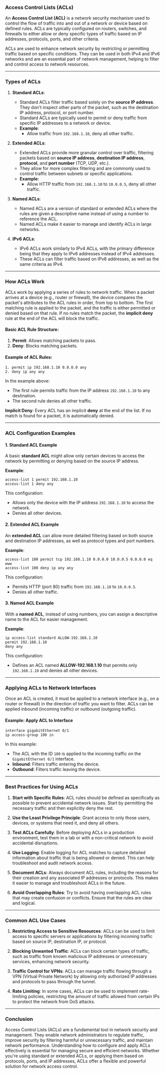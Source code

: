 ### **Access Control Lists (ACLs)**

An **Access Control List (ACL)** is a network security mechanism used to control the flow of traffic into and out of a network or device based on defined rules. ACLs are typically configured on routers, switches, and firewalls to either allow or deny specific types of traffic based on IP addresses, protocols, ports, and other criteria.

ACLs are used to enhance network security by restricting or permitting traffic based on specific conditions. They can be used in both IPv4 and IPv6 networks and are an essential part of network management, helping to filter and control access to network resources.

---

### **Types of ACLs**

1. **Standard ACLs**:
   - Standard ACLs filter traffic based solely on the **source IP address**. They don't inspect other parts of the packet, such as the destination IP address, protocol, or port number.
   - Standard ACLs are typically used to permit or deny traffic from specific IP addresses to a network or device.
   - **Example**: 
     - Allow traffic from `192.168.1.10`, deny all other traffic.

2. **Extended ACLs**:
   - Extended ACLs provide more granular control over traffic, filtering packets based on **source IP address**, **destination IP address**, **protocol**, and **port number** (TCP, UDP, etc.).
   - They allow for more complex filtering and are commonly used to control traffic between subnets or specific applications.
   - **Example**: 
     - Allow HTTP traffic from `192.168.1.10` to `10.0.0.5`, deny all other traffic.

3. **Named ACLs**:
   - Named ACLs are a version of standard or extended ACLs where the rules are given a descriptive name instead of using a number to reference the ACL.
   - Named ACLs make it easier to manage and identify ACLs in large networks.

4. **IPv6 ACLs**:
   - IPv6 ACLs work similarly to IPv4 ACLs, with the primary difference being that they apply to IPv6 addresses instead of IPv4 addresses.
   - These ACLs can filter traffic based on IPv6 addresses, as well as the same criteria as IPv4.

---

### **How ACLs Work**

ACLs work by applying a series of rules to network traffic. When a packet arrives at a device (e.g., router or firewall), the device compares the packet's attributes to the ACL rules in order, from top to bottom. The first matching rule is applied to the packet, and the traffic is either permitted or denied based on that rule. If no rules match the packet, the **implicit deny** rule at the end of the ACL will block the traffic.

#### **Basic ACL Rule Structure:**
1. **Permit**: Allows matching packets to pass.
2. **Deny**: Blocks matching packets.

#### **Example of ACL Rules**:
```
1. permit ip 192.168.1.10 0.0.0.0 any
2. deny ip any any
```

In the example above:
- The first rule permits traffic from the IP address `192.168.1.10` to any destination.
- The second rule denies all other traffic.

**Implicit Deny**: Every ACL has an implicit **deny** at the end of the list. If no match is found for a packet, it is automatically denied.

---

### **ACL Configuration Examples**

#### **1. Standard ACL Example**
A basic **standard ACL** might allow only certain devices to access the network by permitting or denying based on the source IP address.

**Example**: 
```
access-list 1 permit 192.168.1.10
access-list 1 deny any
```
This configuration:
- Allows only the device with the IP address `192.168.1.10` to access the network.
- Denies all other devices.

#### **2. Extended ACL Example**
An **extended ACL** can allow more detailed filtering based on both source and destination IP addresses, as well as protocol types and port numbers.

**Example**: 
```
access-list 100 permit tcp 192.168.1.10 0.0.0.0 10.0.0.5 0.0.0.0 eq www
access-list 100 deny ip any any
```
This configuration:
- Permits HTTP (port 80) traffic from `192.168.1.10` to `10.0.0.5`.
- Denies all other traffic.

#### **3. Named ACL Example**
With a **named ACL**, instead of using numbers, you can assign a descriptive name to the ACL for easier management.

**Example**:
```
ip access-list standard ALLOW-192.168.1.10
permit 192.168.1.10
deny any
```
This configuration:
- Defines an ACL named **ALLOW-192.168.1.10** that permits only `192.168.1.10` and denies all other devices.

---

### **Applying ACLs to Network Interfaces**

Once an ACL is created, it must be applied to a network interface (e.g., on a router or firewall) in the direction of traffic you want to filter. ACLs can be applied inbound (incoming traffic) or outbound (outgoing traffic).

#### **Example: Apply ACL to Interface**
```
interface gigabitEthernet 0/1
ip access-group 100 in
```
In this example:
- The ACL with the ID `100` is applied to the incoming traffic on the `GigabitEthernet 0/1` interface.
- **Inbound**: Filters traffic entering the device.
- **Outbound**: Filters traffic leaving the device.

---

### **Best Practices for Using ACLs**

1. **Start with Specific Rules**: ACL rules should be defined as specifically as possible to prevent accidental network issues. Start by permitting the necessary traffic and then explicitly deny the rest.
   
2. **Use the Least Privilege Principle**: Grant access to only those users, devices, or systems that need it, and deny all others.

3. **Test ACLs Carefully**: Before deploying ACLs in a production environment, test them in a lab or with a non-critical network to avoid accidental disruptions.

4. **Use Logging**: Enable logging for ACL matches to capture detailed information about traffic that is being allowed or denied. This can help troubleshoot and audit network access.

5. **Document ACLs**: Always document ACL rules, including the reasons for their creation and any associated IP addresses or protocols. This makes it easier to manage and troubleshoot ACLs in the future.

6. **Avoid Overlapping Rules**: Try to avoid having overlapping ACL rules that may create confusion or conflicts. Ensure that the rules are clear and logical.

---

### **Common ACL Use Cases**

1. **Restricting Access to Sensitive Resources**: ACLs can be used to limit access to specific servers or applications by filtering incoming traffic based on source IP, destination IP, or protocol.

2. **Blocking Unwanted Traffic**: ACLs can block certain types of traffic, such as traffic from known malicious IP addresses or unnecessary services, enhancing network security.

3. **Traffic Control for VPNs**: ACLs can manage traffic flowing through a VPN (Virtual Private Network) by allowing only authorized IP addresses and protocols to pass through the tunnel.

4. **Rate Limiting**: In some cases, ACLs can be used to implement rate-limiting policies, restricting the amount of traffic allowed from certain IPs to protect the network from DoS attacks.

---

### **Conclusion**

Access Control Lists (ACLs) are a fundamental tool in network security and management. They enable network administrators to regulate traffic, improve security by filtering harmful or unnecessary traffic, and maintain network performance. Understanding how to configure and apply ACLs effectively is essential for managing secure and efficient networks. Whether you're using standard or extended ACLs, or applying them based on protocols, ports, and IP addresses, ACLs offer a flexible and powerful solution for network access control.
